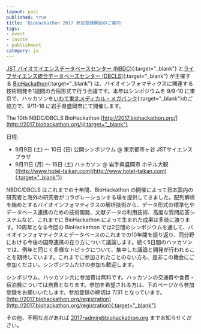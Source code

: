 ```yaml
---
layout: post
published: true
title: 'BioHackathon 2017 参加登録開始のご案内'
tags:
- event
- invite
- publishment
category: ja
---
```

[JST バイオサイエンスデータベースセンター (NBDC)](https://biosciencedbc.jp/){:target="_blank"} と[ライフサイエンス統合データベースセンター (DBCLS)](http://dbcls.rois.ac.jp){:target="_blank"} が主催する [BioHackathon](http://www.biohackathon.org/){:target="_blank"} は、バイオインフォマティクスに関連する技術開発を1週間の合宿形式で行う会議です。本年はシンポジウムを 9/9-10 に東京で、ハッカソンを[いわて東北メディカル・メガバンク](http://iwate-megabank.org/){:target="_blank"}のご協力で、9/11-16 に岩手県盛岡市にて開催します。
 
The 10th NBDC/DBCLS BioHackathon
[http://2017.biohackathon.org/](http://2017.biohackathon.org/){:target="_blank"}  
 


日程:
* 9月9日 (土) 〜 10日 (日) 公開シンポジウム @ 東京都市ヶ谷 JSTサイエンスプラザ
* 9月11日 (月) 〜 16日 (土) ハッカソン @ 岩手県盛岡市 ホテル大観 ([http://www.hotel-taikan.com](http://www.hotel-taikan.com){:target="_blank"})

 
NBDC/DBCLS はこれまでの十年間、BioHackathon の開催によって日本国内の研究者と海外の研究者がコラボレーションする場を提供してきました。配列解析を始めとするバイオインフォマティクスの解析技術から、データ形式の標準化やデータベース連携のための技術開発、文献データの利用技術、高度な質問応答システムなど、これまでに BioHackathon によって生まれた成果は多岐に渡ります。10周年となる今回の BioHackathon では2日間のシンポジウムを通して、バイオインフォマティクスとデータベースのこれまでの10年間を振り返り、同分野における今後の国際連携の在り方について議論します。続く5日間のハッカソンでは、例年と同じく多様なトピックについて、集中した議論と開発が行われることを期待しています。これまでに参加されたことのない方も、是非この機会にご参加ください。シンポジウムだけの参加も歓迎します。
 
シンポジウム、ハッカソン共に参加費は無料です。ハッカソンの交通費や食費・宿泊費については自費となります。参加を希望される方は、下のページから参加登録をお願いいたします。参加登録の締切は 7/31 となっています。  
[http://2017.biohackathon.org/registration](http://2017.biohackathon.org/registration){:target="_blank"}
 
その他、不明な点があれば 2017-admin@biohackathon.org までお知らせください。